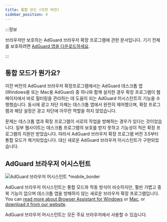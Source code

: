```yaml
---
title: 통합 모드 (이전 버전)
sidebar_position: 4
---
```


:::정보

브라우저만 보호하는 AdGuard 브라우저 확장 프로그램에 관한 문서입니다. 기기 전체를 보호하려면 [AdGuard 앱을 다운로드하세요](https://agrd.io/download-kb-adblock).

:::

## 통합 모드가 뭔가요?

이전 버전의 AdGuard 브라우저 확장프로그램에서는 AdGuard 데스크톱 앱(Windows용 또는 Mac용 AdGuard) 중 하나와 함께 설치한 경우 확장 프로그램이 웹페이지에서 바로 필터링을 관리하는 데 도움이 되는 AdGuard 어시스턴트의 기능을 수행했습니다. 동시에 광고 차단 자체는 데스크톱 앱에서 완전히 제어했으며, 확장 프로그램과 해당 설정은 광고 차단에 아무런 역할을 하지 않았습니다.

문제는 데스크톱 앱과 확장 프로그램이 서로의 작업을 방해하는 경우가 있다는 것이었습니다. 일부 웹사이트는 데스크톱 프로그램의 보호를 받지 못하고 기능성이 적은 확장 프로그램의 지원만 받았습니다. 따라서 AdGuard 브라우저 확장 프로그램 버전 3.5부터 통합 모드가 제거되었습니다. 대신 새로운 AdGuard 브라우저 어시스턴트가 구현되었습니다.

## AdGuard 브라우저 어시스턴트

![AdGuard 브라우저 어시스턴트 *mobile_border](https://cdn.adtidy.org/content/kb/ad_blocker/browser_extension/ad_blocker_browser_extension_assistant.png)

AdGuard 브라우저 어시스턴트는 통합 모드와 작동 방식이 비슷하지만, 훨씬 가볍고 중복 기능이 없으며 데스크톱 앱을 방해하지 않는 새로운 브라우저 확장 프로그램입니다. You can [read more about Browser Assistant for Windows](/adguard-for-windows/browser-assistant) or [Mac](/adguard-for-mac/features/browser-assistant), or [download it from our website](https://adguard.com/adguard-assistant/overview.html).

AdGuard 브라우저 어시스턴트는 모든 주요 브라우저에서 사용할 수 있습니다.
